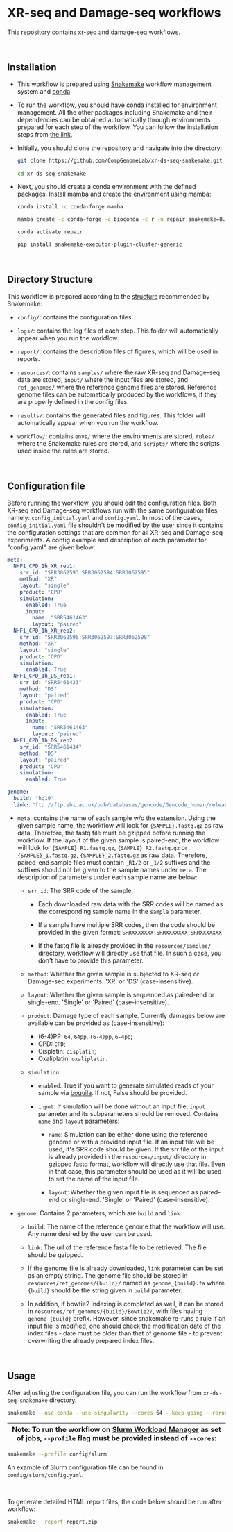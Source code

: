 # XR-seq and Damage-seq workflows

This repository contains xr-seq and damage-seq workflows.  

<br>

## Installation

- This workflow is prepared using
    [Snakemake](https://snakemake.readthedocs.io/en/stable/) workflow management
    system and [conda](https://docs.conda.io/en/latest/)

- To run the workflow, you should have conda installed for environment
    management. All the other packages including Snakemake and their
    dependencies can be obtained automatically through environments prepared
    for each step of the workflow. You can follow the installation steps from
    [the link](https://docs.conda.io/projects/conda/en/latest/user-guide/install/download.html).

- Initially, you should clone the repository and navigate into the directory:

    ```bash
    git clone https://github.com/CompGenomeLab/xr-ds-seq-snakemake.git
        
    cd xr-ds-seq-snakemake
    ```

- Next, you should create a conda environment with the defined packages.
    Install [mamba](https://mamba.readthedocs.io/en/latest/)
    and create the environment using mamba:

    ```bash
    conda install -c conda-forge mamba

    mamba create -c conda-forge -c bioconda -c r -n repair snakemake=8.11.3 singularity=3.8.6

    conda activate repair

    pip install snakemake-executor-plugin-cluster-generic
    ```

<br>

## Directory Structure

This workflow is prepared according to the
[structure](https://snakemake.readthedocs.io/en/stable/snakefiles/deployment.html)
recommended by Snakemake:

- `config/`: contains the configuration files.

- `logs/`: contains the log files of each step.
    This folder will automatically appear when you run the workflow.

- `report/`: contains the description files of figures,
    which will be used in reports.

- `resources/`: contains `samples/` where the raw XR-seq and Damage-seq data
    are stored, `input/` where the input files are stored,
    and `ref_genomes/` where the reference genome files are stored.
    Reference genome files can be automatically produced by the workflows,
    if they are properly defined in the config files.  

- `results/`: contains the generated files and figures.
    This folder will automatically appear when you run the workflow.

- `workflow/`: contains `envs/` where the environments are stored,
    `rules/` where the Snakemake rules are stored, and
    `scripts/` where the scripts used inside the rules are stored.

<br>

## Configuration file

Before running the workflow, you should edit the configuration files.
Both XR-seq and Damage-seq workflows run with the same configuration files,
namely: `config_initial.yaml` and `config.yaml`.
In most of the cases, `config_initial.yaml` file shouldn't be modified
by the user since it contains the configuration settings that are common for
all XR-seq and Damage-seq experiments. A config example and description
of each parameter for "config.yaml" are given below:

```yaml
meta: 
  NHF1_CPD_1h_XR_rep1:
    srr_id: "SRR3062593:SRR3062594:SRR3062595" 
    method: "XR"
    layout: "single"
    product: "CPD"
    simulation:
      enabled: True
      input: 
        name: "SRR5461463"
        layout: "paired"
  NHF1_CPD_1h_XR_rep2:
    srr_id: "SRR3062596:SRR3062597:SRR3062598" 
    method: "XR"
    layout: "single"
    product: "CPD"
    simulation:
      enabled: True
  NHF1_CPD_1h_DS_rep1:
    srr_id: "SRR5461433" 
    method: "DS"
    layout: "paired"
    product: "CPD"
    simulation:
      enabled: True
      input: 
        name: "SRR5461463"
        layout: "paired"
  NHF1_CPD_1h_DS_rep2:
    srr_id: "SRR5461434" 
    method: "DS"
    layout: "paired"
    product: "CPD"
    simulation:
      enabled: True

genome:
  build: "hg19"
  link: "ftp://ftp.ebi.ac.uk/pub/databases/gencode/Gencode_human/release_19/GRCh37.p13.genome.fa.gz"
```

- `meta`: contains the name of each sample w/o the extension.
    Using the given sample name, the workflow will look for `{SAMPLE}.fastq.gz`
    as raw data. Therefore, the fastq file must be gzipped before running the
    workflow. If the layout of the given sample is paired-end, the workflow will
    look for `{SAMPLE}_R1.fastq.gz`, `{SAMPLE}_R2.fastq.gz` or
    `{SAMPLE}_1.fastq.gz`, `{SAMPLE}_2.fastq.gz` as raw data. Therefore,
    paired-end sample files must contain `_R1/2` or `_1/2` suffixes and the
    suffixes should not be given to the sample names under `meta`. The
    description of parameters under each sample name are below:

  - `srr_id`: The SRR code of the sample.

    - Each downloaded raw data with the SRR codes will be named as the
            corresponding sample name in the `sample` parameter.  

    - If a sample have multiple SRR codes, then the code should be provided
            in the given format: `SRRXXXXXXX:SRRXXXXXXX:SRRXXXXXXX`

    - If the fastq file is already provided in the `resources/samples/`
            directory, workflow will directly use that file. In such a case,
            you don't have to provide this parameter.

  - `method`: Whether the given sample is subjected to
        XR-seq or Damage-seq experiments.
        'XR' or 'DS' (case-insensitive).

  - `layout`: Whether the given sample is sequenced as
        paired-end or single-end.
        'Single' or 'Paired' (case-insensitive).

  - `product`: Damage type of each sample. Currently damages below are
        available can be provided as (case-insensitive):

    - (6-4)PP: `64`, `64pp`, `(6-4)pp`, `6-4pp`;
    - CPD: `CPD`;
    - Cisplatin: `cisplatin`;
    - Oxaliplatin: `oxaliplatin`.

  - `simulation`:

    - `enabled`: True if you want to generate simulated reads of
        your sample via [boquila](https://github.com/CompGenomeLab/boquila).
        If not, False should be provided.

    - `input`: If simulation will be done without an input file, `input`
                parameter and its subparameters should be removed.
                Contains `name` and `layout` parameters:

      - `name`: Simulation can be either done using the reference genome
                or with a provided input file. If an input file
                will be used, it's SRR code should be given.
                If the srr file of the input is already provided in the
                `resources/input/` directory in gzipped fastq format,
                workflow will directly use that file. Even in that case,
                this parameter should be used as it will be used to set the name
                of the input file.

      - `layout`: Whether the given input file is sequenced as
                paired-end or single-end.
                'Single' or 'Paired' (case-insensitive).

- `genome`: Contains 2 parameters, which are `build` and `link`.

  - `build`: The name of the reference genome that the workflow will use.
        Any name desired by the user can be used.

  - `link`: The url of the reference fasta file to be retrieved. The file
        should be gzipped.

  - If the genome file is already downloaded, `link` parameter can be set as
        an empty string. The genome file should be stored in
        `resources/ref_genomes/{build}/` named as `genome_{build}.fa`
        where `{build}` should be the string given in `build` parameter.

  - In addition, if bowtie2 indexing is completed as well, it can be stored in
        `resources/ref_genomes/{build}/Bowtie2/`, with files having
        `genome_{build}` prefix. However, since snakemake re-runs a rule if an
        input file is modified, one should check the modification date of the
        index files - date must be older than that of genome file - to prevent
        overwriting the already prepared index files.

<br>

## Usage

After adjusting the configuration file, you can run the workflow
from `xr-ds-seq-snakemake` directory.

```bash
snakemake --use-conda --use-singularity --cores 64 --keep-going --rerun-incomplete -pr
```

| Note: To run the workflow on [Slurm Workload Manager](https://slurm.schedmd.com/srun.html) as set of jobs, `--profile` flag must be provided instead of `--cores`: |  
| --- |

```bash
snakemake --profile config/slurm
```

An example of Slurm configuration file can be found in `config/slurm/config.yaml`.

<br>

To generate detailed HTML report files,
the code below should be run after workflow:

```bash
snakemake --report report.zip
```
